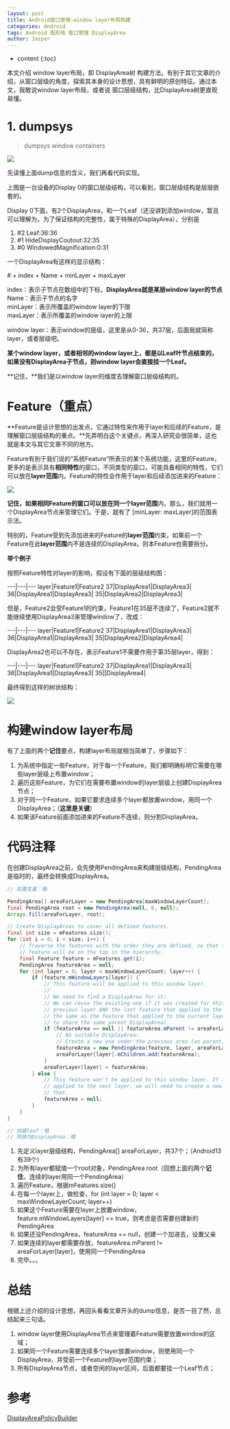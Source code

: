 ```yaml
---
layout: post
title: Android窗口管理-window layer布局构建
categories: Android
tags: Android 图形栈 窗口管理 DisplayArea
author: Jasper
---
```


* content
{:toc}

本文介绍 window layer布局，即 DisplayArea树 构建方法。有别于其它文章的介绍，从窗口层级的角度，探索其本身的设计思想，具有鲜明的原创特征。通过本文，我敢说window layer布局，或者说 窗口层级结构，比DisplayArea树更直观易懂。



# 1. dumpsys

> dumpsys window containers

![](/images/Android/framework/Android-DisplayArea-dump.png)

先读懂上面dump信息的含义，我们再看代码实现。

上图是一台设备的Display 0的窗口层级结构，可以看到，窗口层级结构是层层嵌套的。

Display 0下面，有2个DisplayArea，和一个Leaf（还没讲到添加window，暂且可以理解为，为了保证结构的完整性，属于特殊的DisplayArea），分别是  
1. #2 Leaf:36:36
2. #1 HideDisplayCoutout:32:35
3. #0 WindowedMagnification:0:31

一个DisplayArea有这样的显示结构：

\# + index + Name + minLayer + maxLayer

index：表示子节点在数组中的下标，**DisplayArea就是某层window layer的节点**  
Name：表示子节点的名字  
minLayer：表示所覆盖的window layer的下限  
maxLayer：表示所覆盖的window layer的上限

window layer：表示window的层级，这里是从0-36，共37层，后面我就简称layer，或者层级吧。

**某个window layer，或者相邻的window layer上，都是以Leaf叶节点结束的，如果没有DisplayArea子节点，则window layer会直接挂一个Leaf。**

**记住，**我们是以window layer的维度去理解窗口层级结构的。

# Feature（重点）

**Feature是设计思想的出发点，它通过特性来作用于layer和后续的Feature，是理解窗口层级结构的重点。**先弄明白这个关键点，再深入研究会很简单，这也就是本文与其它文章不同的地方。

Feature有别于我们说的“系统Feature”所表示的某个系统功能，这里的Feature，更多的是表示具有**相同特性**的窗口，不同类型的窗口，可能具备相同的特性，它们可以放在**layer范围**内。Feature的特性会作用于layer和后续添加进来的Feature：

![](/images/Android/framework/Android-DisplayArea-feature-action.png)

**记住，**如果相同Feature的窗口可以放在同一个**layer范围**内，那么，我们就用一个DisplayArea节点来管理它们。于是，就有了 \[minLayer: maxLayer\]的范围表示法。

特别的，Feature受到先添加进来的Feature的**layer范围**约束，如果前一个Feature在此**layer范围**内不是连续的DisplayArea，则本Feature也需要拆分。

**举个例子**

按照Feature特性对layer的影响，假设有下面的层级结构图：

---|---|---
layer|Feature1|Feature2
37|DisplayArea1|DisplayArea3|
36|DisplayArea1|DisplayArea3|
35|DisplayArea2|DisplayArea3|

但是，Feature2会受Feature1的约束，Feature1在35层不连续了，Feature2就不能继续使用DisplayArea3来管理window了，改成：

---|---|---
layer|Feature1|Feature2
37|DisplayArea1|DisplayArea3|
36|DisplayArea1|DisplayArea3|
35|DisplayArea2|DisplayArea4|

DisplayArea2也可以不存在，表示Feature1不需要作用于第35层layer，得到：

---|---|---
layer|Feature1|Feature2
37|DisplayArea1|DisplayArea3|
36|DisplayArea1|DisplayArea3|
35||DisplayArea4|

最终得到这样的树状结构： 

![](/images/Android/framework/Android-DisplayArea-tree.png)

# 构建window layer布局

有了上面的两个**记住**要点，构建layer布局就相当简单了，步骤如下：

1. 为系统中指定一些Feature，对于每一个Feature，我们都明确标明它需要在哪些layer层级上布置window；
2. 遍历这些Feature，为它们在需要布置window的layer层级上创建DisplayArea节点；
3. 对于同一个Feature，如果它要求连续多个layer都放置window，用同一个DisplayArea；（**这里是关键**）
4. 如果该Feature前面添加进来的Feature不连续，则分割DisplayArea。

# 代码注释

在创建DisplayArea之前，会先使用PendingArea来构建层级结构，PendingArea是临时的，最终会转换成DisplayArea。

```java
// 前置变量：略

PendingArea[] areaForLayer = new PendingArea[maxWindowLayerCount];
final PendingArea root = new PendingArea(null, 0, null);
Arrays.fill(areaForLayer, root);

// Create DisplayAreas to cover all defined features.
final int size = mFeatures.size();
for (int i = 0; i < size; i++) {
    // Traverse the features with the order they are defined, so that the early defined
    // feature will be on the top in the hierarchy.
    final Feature feature = mFeatures.get(i);
    PendingArea featureArea = null;
    for (int layer = 0; layer < maxWindowLayerCount; layer++) {
        if (feature.mWindowLayers[layer]) {
            // This feature will be applied to this window layer.
            //
            // We need to find a DisplayArea for it:
            // We can reuse the existing one if it was created for this feature for the
            // previous layer AND the last feature that applied to the previous layer is
            // the same as the feature that applied to the current layer (so they are ok
            // to share the same parent DisplayArea).
            if (featureArea == null || featureArea.mParent != areaForLayer[layer]) {
                // No suitable DisplayArea:
                // Create a new one under the previous area (as parent) for this layer.
                featureArea = new PendingArea(feature, layer, areaForLayer[layer]);
                areaForLayer[layer].mChildren.add(featureArea);
            }
            areaForLayer[layer] = featureArea;
        } else {
            // This feature won't be applied to this window layer. If it needs to be
            // applied to the next layer, we will need to create a new DisplayArea for
            // that.
            featureArea = null;
        }
    }
}

// 创建leaf：略
// 转换为DisplayArea：略
```

1. 先定义layer层级结构，PendingArea[] areaForLayer，共37个；（Android13有39个）  
2. 为所有layer都赋值一个root对象，PendingArea root（回想上面的两个**记住**，连续的layer用同一个PendingArea）  
3. 遍历Feature，根据mFeatures.size()  
4. 在每一个layer上，做检查，for (int layer = 0; layer < maxWindowLayerCount; layer++)  
5. 如果这个Feature需要在layer上放置window，feature.mWindowLayers[layer] == true，则考虑是否需要创建新的PendingArea  
6. 如果还没PendingArea，featureArea == null，创建一个加进去，设置父亲  
7. 如果连续的layer都需要存放，featureArea.mParent != areaForLayer[layer]，使用同一个PendingArea  
8. 完毕。。。

# 总结

根据上述介绍的设计思想，再回头看看文章开头的dump信息，是否一目了然，总结起来三句话。

1. window layer使用DisplayArea节点来管理着Feature需要放置window的区域；
2. 如果同一个Feature需要连续多个layer放置window，则使用同一个DisplayArea，并受前一个Feature的layer范围约束；
3. 所有DisplayArea节点，或者空闲的layer区间，后面都要挂一个Leaf节点；

# 参考

[DisplayAreaPolicyBuilder](https://cs.android.com/android/platform/superproject/main/+/main:frameworks/base/services/core/java/com/android/server/wm/DisplayAreaPolicyBuilder.java)
